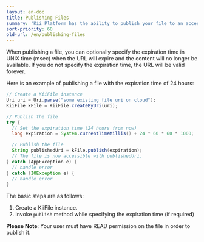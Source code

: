 ```yaml
---
layout: en-doc
title: Publishing Files
summary: 'Kii Platform has the ability to publish your file to an accessible URL, which can be utilized by your application in order to share content outside of the application.'
sort-priority: 60
old-url: /en/publishing-files
---
```

When publishing a file, you can optionally specify the expiration time in UNIX time (msec) when the URL will expire and the content will no longer be available. If you do not specify the expiration time, the URL will be valid forever.

Here is an example of publishing a file with the expiration time of 24 hours:

```java
// Create a KiiFile instance
Uri uri = Uri.parse("some existing file uri on cloud");
KiiFile kFile = KiiFile.createByUri(uri);

// Publish the file
try {
  // Set the expiration time (24 hours from now)
  long expiration = System.currentTimeMillis() + 24 * 60 * 60 * 1000;

  // Publish the file
  String publishedUri = kFile.publish(expiration);
  // The file is now accessible with publishedUri.
} catch (AppException e) {
  // handle error
} catch (IOException e) {
  // handle error
}
```

The basic steps are as follows:

1. Create a KiiFile instance.
2. Invoke `publish` method while specifying the expiration time (if required)

**Please Note**: Your user must have READ permission on the file in order to publish it.

